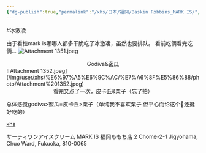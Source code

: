 ```yaml
---
{"dg-publish":true,"permalink":"/xhs/日本/福冈/Baskin Robbins_MARK IS/","tags":["rednote","福冈"],"created":"2025-03-17T23:01:33.657+08:00","updated":"2025-03-23T16:30:49.022+08:00"}
---
```


#冰激凌

由于看控mark is哪哪人都多干脆吃了冰激凌，虽然也要排队。
看前吃俩看完吃俩...
![Attachment 1351.jpeg](/img/user/xhs/%E6%97%A5%E6%9C%AC/%E7%A6%8F%E5%86%88/photo/Attachment%201351.jpeg)
<center>Godiva&密瓜</center>
![Attachment 1352.jpeg](/img/user/xhs/%E6%97%A5%E6%9C%AC/%E7%A6%8F%E5%86%88/photo/Attachment%201352.jpeg)
<center>看完又点了一次，皮卡丘&栗子（忘了拍）</center>

总体感觉godiva>蜜瓜=皮卡丘>栗子（单纯我不喜欢栗子 但平心而论这个🌰还挺好吃的）

[xhs](https://www.xiaohongshu.com/explore/66f05bed0000000027002b9e?xsec_token=ABqW31iXGaeLgX03LCtKxC-sOiB2DErJjtIQcKsY5CzN4=&xsec_source=pc_user)

サーティワンアイスクリーム MARK IS 福岡ももち店
2 Chome-2-1 Jigyohama, Chuo Ward, Fukuoka, 810-0065


